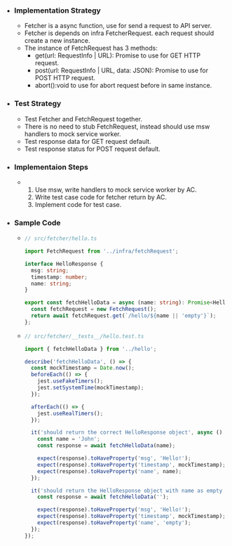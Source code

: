 - ### Implementation Strategy
	- Fetcher is a async function, use for send a request to API server.
	- Fetcher is depends on infra FetcherRequest. each request should create a  new instance.
	- The instance of FetchRequest has 3 methods:
		- get(url: RequestInfo | URL): Promise<JSON> to use for  GET HTTP request.
		- post(url: RequestInfo | URL, data: JSON): Promise<JSON> to use for POST HTTP request.
		- abort():void to use for abort request before in same instance.
- ### Test Strategy
	- Test Fetcher and FetchRequest together.
	- There is no need to stub FetchRequest, instead should use msw handlers to mock service worker.
	- Test response data for GET request default.
	- Test response status for POST request default.
- ### Implementaion Steps
	- 1. Use msw, write handlers to mock service worker by AC.
	  2. Write test case code for fetcher return by AC.
	  3. Implement code for test case.
- ### Sample Code
	- ```typescript
	  // src/fetcher/hello.ts
	  
	  import FetchRequest from '../infra/fetchRequest';
	  
	  interface HelloResponse {
	    msg: string;
	    timestamp: number;
	    name: string;
	  }
	  
	  export const fetchHelloData = async (name: string): Promise<HelloResponse> => {
	    const fetchRequest = new FetchRequest();
	    return await fetchRequest.get(`/hello/${name || 'empty'}`);
	  };
	  
	  ```
	- ```typescript
	  // src/fetcher/__tests__/hello.test.ts
	  
	  import { fetchHelloData } from '../hello';
	  
	  describe('fetchHelloData', () => {
	    const mockTimestamp = Date.now();
	    beforeEach(() => {
	      jest.useFakeTimers();
	      jest.setSystemTime(mockTimestamp);
	    });
	  
	    afterEach(() => {
	      jest.useRealTimers();
	    });
	  
	    it('should return the correct HelloResponse object', async () => {
	      const name = 'John';
	      const response = await fetchHelloData(name);
	  
	      expect(response).toHaveProperty('msg', 'Hello!');
	      expect(response).toHaveProperty('timestamp', mockTimestamp);
	      expect(response).toHaveProperty('name', name);
	    });
	  
	    it('should return the HelloResponse object with name as empty if not provided', async () => {
	      const response = await fetchHelloData('');
	  
	      expect(response).toHaveProperty('msg', 'Hello!');
	      expect(response).toHaveProperty('timestamp', mockTimestamp);
	      expect(response).toHaveProperty('name', 'empty');
	    });
	  });
	  
	  ```